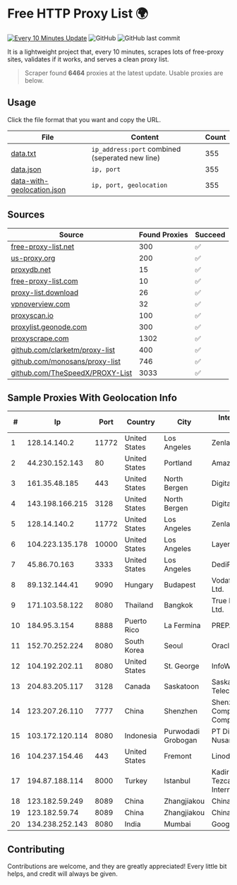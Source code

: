 
# Free HTTP Proxy List 🌍

[![Every 10 Minutes Update](https://github.com/mertguvencli/http-proxy-list/actions/workflows/main.yml/badge.svg?branch=main)](https://github.com/mertguvencli/http-proxy-list/actions/workflows/main.yml)
![GitHub](https://img.shields.io/github/license/mertguvencli/http-proxy-list)
![GitHub last commit](https://img.shields.io/github/last-commit/mertguvencli/http-proxy-list)

It is a lightweight project that, every 10 minutes, scrapes lots of free-proxy sites, validates if it works, and serves a clean proxy list.


> Scraper found **6464** proxies at the latest update. Usable proxies are below.

## Usage

Click the file format that you want and copy the URL.


|File|Content|Count|
|----|-------|-----|
|[data.txt](https://raw.githubusercontent.com/mertguvencli/http-proxy-list/main/proxy-list/data.txt)|`ip_address:port` combined (seperated new line)|355|
|[data.json](https://raw.githubusercontent.com/mertguvencli/http-proxy-list/main/proxy-list/data.json)|`ip, port`|355|
|[data-with-geolocation.json](https://raw.githubusercontent.com/mertguvencli/http-proxy-list/main/proxy-list/data-with-geolocation.json)|`ip, port, geolocation`|355|

## Sources

|Source|Found Proxies|Succeed|
|------|-------------|-------|
|[free-proxy-list.net](https://free-proxy-list.net)|300|✅|
|[us-proxy.org](https://www.us-proxy.org)|200|✅|
|[proxydb.net](http://proxydb.net)|15|✅|
|[free-proxy-list.com](https://free-proxy-list.com/?page=&port=&type%5B%5D=http&type%5B%5D=https&up_time=0&search=Search)|10|✅|
|[proxy-list.download](https://www.proxy-list.download/HTTP)|26|✅|
|[vpnoverview.com](https://vpnoverview.com/privacy/anonymous-browsing/free-proxy-servers)|32|✅|
|[proxyscan.io](https://www.proxyscan.io)|100|✅|
|[proxylist.geonode.com](https://proxylist.geonode.com/api/proxy-list?limit=300&page=1&sort_by=lastChecked&sort_type=desc&protocols=http,https)|300|✅|
|[proxyscrape.com](https://api.proxyscrape.com/v2/?request=displayproxies&protocol=http&timeout=10000&country=all&ssl=all&anonymity=all)|1302|✅|
|[github.com/clarketm/proxy-list](https://raw.githubusercontent.com/clarketm/proxy-list/master/proxy-list-raw.txt)|400|✅|
|[github.com/monosans/proxy-list](https://raw.githubusercontent.com/monosans/proxy-list/main/proxies/http.txt)|746|✅|
|[github.com/TheSpeedX/PROXY-List](https://raw.githubusercontent.com/TheSpeedX/PROXY-List/master/http.txt)|3033|✅|


## Sample Proxies With Geolocation Info

|#|Ip|Port|Country|City|Internet Service Provider|
|-|--|----|-------|----|-------------------------|
|1|128.14.140.2|11772|United States|Los Angeles|Zenlayer Inc|
|2|44.230.152.143|80|United States|Portland|Amazon.com, Inc.|
|3|161.35.48.185|443|United States|North Bergen|DigitalOcean, LLC|
|4|143.198.166.215|3128|United States|North Bergen|DigitalOcean, LLC|
|5|128.14.140.2|11772|United States|Los Angeles|Zenlayer Inc|
|6|104.223.135.178|10000|United States|Los Angeles|LayerHost|
|7|45.86.70.163|3333|United States|Los Angeles|DediPath|
|8|89.132.144.41|9090|Hungary|Budapest|Vodafone Hungary Ltd.|
|9|171.103.58.122|8080|Thailand|Bangkok|True Internet Co., Ltd.|
|10|184.95.3.154|8888|Puerto Rico|La Fermina|PREPA Networks|
|11|152.70.252.224|8080|South Korea|Seoul|Oracle Corporation|
|12|104.192.202.11|8080|United States|St. George|InfoWest|
|13|204.83.205.117|3128|Canada|Saskatoon|Saskatchewan Telecommunications|
|14|123.207.26.110|7777|China|Shenzhen|Shenzhen Tencent Computer Systems Company Limited|
|15|103.172.120.114|8080|Indonesia|Purwodadi Grobogan|PT Digital Akses Nusantara|
|16|104.237.154.46|443|United States|Fremont|Linode, LLC|
|17|194.87.188.114|8000|Turkey|Istanbul|Kadir Huseyin Tezcan Nosspeed Internet Teknolojileri|
|18|123.182.59.249|8089|China|Zhangjiakou|Chinanet|
|19|123.182.59.74|8089|China|Zhangjiakou|Chinanet|
|20|134.238.252.143|8080|India|Mumbai|Google LLC|



## Contributing

Contributions are welcome, and they are greatly appreciated! Every
little bit helps, and credit will always be given.

